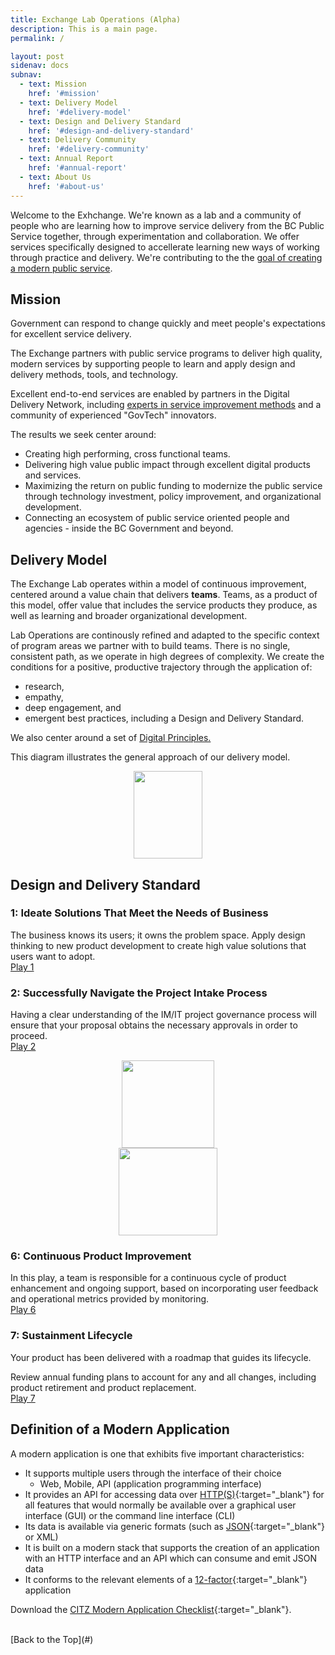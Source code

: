 ```yaml
---
title: Exchange Lab Operations (Alpha)
description: This is a main page.
permalink: /

layout: post
sidenav: docs
subnav:
  - text: Mission
    href: '#mission'
  - text: Delivery Model
    href: '#delivery-model'
  - text: Design and Delivery Standard
    href: '#design-and-delivery-standard'
  - text: Delivery Community
    href: '#delivery-community'
  - text: Annual Report
    href: '#annual-report'
  - text: About Us
    href: '#about-us'
---
```

Welcome to the Exhchange. We're known as a lab and a community of people who are learning how to improve service delivery from the BC Public Service together, through experimentation and collaboration. We offer services specifically designed to accellerate learning new ways of working through practice and delivery. We're contributing to the the [goal of creating a modern public service](http://whereideaswork.gov.bc.ca/modern/).

## Mission

Government can respond to change quickly and meet people's expectations for excellent service delivery. 

The Exchange partners with public service programs to deliver high quality, modern services by supporting people to learn and apply design and delivery methods, tools, and technology.

Excellent end-to-end services are enabled by partners in the Digital Delivery Network, including [experts in service improvement methods](https://www.eventbrite.ca/e/experts-in-residence-tickets-109220948798) and a community of experienced "GovTech" innovators.

The results we seek center around:
- Creating high performing, cross functional teams.
- Delivering high value public impact through excellent digital products and services.
- Maximizing the return on public funding to modernize the public service through technology investment, policy improvement, and organizational development.
- Connecting an ecosystem of public service oriented people and agencies - inside the BC Government and beyond.

## Delivery Model

The Exchange Lab operates within a model of continuous improvement, centered around a value chain that delivers **teams**. Teams, as a product of this model, offer value that includes the service products they produce, as well as learning and broader organizational development.

Lab Operations are continously refined and adapted to the specific context of program areas we partner with to build teams. There is no single, consistent path, as we operate in high degrees of complexity. We create the conditions for a positive, productive trajectory through the application of: 
- research, 
- empathy, 
- deep engagement, and
- emergent best practices, including a Design and Delivery Standard.

We also center around a set of [Digital Principles.](https://digital.gov.bc.ca/digital-principles/) 

This diagram illustrates the general approach of our delivery model. 
 
<img height="140" width="110" style="display: block; margin-left: auto; margin-right: auto;" src="assets/img/playbook-icon.png" alt="">
<!-- <img height="140" width="110" style="display: block; margin-left: auto; margin-right: auto;" src="CITZ-IMB-playbook/assets/img/playbook-icon.png" alt=""> -->

## Design and Delivery Standard

### 1: Ideate Solutions That Meet the Needs of Business
The business knows its users; it owns the problem space. Apply design thinking to new product development to create high value solutions that users want to adopt.   
[Play 1](/CITZ-IMB-playbook/play1)

### 2: Successfully Navigate the Project Intake Process
Having a clear understanding of the IM/IT project governance process will ensure that your proposal obtains the necessary approvals in order to proceed.
<br/>
[Play 2](/CITZ-IMB-playbook/play2)

<img height="140" width="148" style="display: block; margin-left: auto; margin-right: auto;" src="assets/img/checklist-icon.png" alt="">
<!-- <img height="140" width="148" style="display: block; margin-left: auto; margin-right: auto;" src="CITZ-IMB-playbook/assets/img/checklist-icon.png" alt=""> -->


<img height="140" width="158" style="display: block; margin-left: auto; margin-right: auto;" src="assets/img/support-icon.png" alt="">
<!-- <img height="140" width="158" style="display: block; margin-left: auto; margin-right: auto;" src="CITZ-IMB-playbook/assets/img/support-icon.png" alt=""> -->

### 6: Continuous Product Improvement
In this play, a team is responsible for a continuous cycle of product enhancement and ongoing support, based on incorporating user feedback and operational metrics provided by monitoring.
<br/>
[Play 6](/CITZ-IMB-playbook/play6)

### 7: Sustainment Lifecycle
Your product has been delivered with a roadmap that guides its lifecycle.

Review annual funding plans to account for any and all changes, including product retirement and product replacement.
<br/>
[Play 7](/CITZ-IMB-playbook/play7)

## Definition of a Modern Application
A modern application is one that exhibits five important characteristics:
- It supports multiple users through the interface of their choice
  - Web, Mobile, API (application programming interface)
- It provides an API for accessing data over [HTTP(S)](https://en.wikipedia.org/wiki/HTTPS){:target="_blank"} for all features that would normally be available over a graphical user interface (GUI) or the command line interface (CLI)
- Its data is available via generic formats (such as [JSON](https://en.wikipedia.org/wiki/JSON){:target="_blank"} or XML)
- It is built on a modern stack that supports the creation of an application with an HTTP interface and an API which can consume and emit JSON data
- It conforms to the relevant elements of a [12-factor](https://12factor.net/){:target="_blank"} application

Download the [CITZ Modern Application Checklist](/CITZ-IMB-playbook/docs/Modern-Application-Playbook-Checklist-BETA.docx){:target="_blank"}.

<br/>
[Back to the Top](#)
